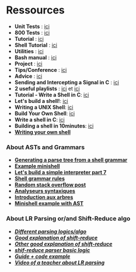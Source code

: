 # Ressources

- **Unit Tests** : [ici](https://docs.google.com/spreadsheets/d/1Wt26w8nPAoJ-xKwN2scdwfnp0QVq_D1XC9eNv0iPLDA/edit?usp=sharing)
- **800 Tests** : [ici](https://docs.google.com/spreadsheets/d/1BPW7k81LJPhGv2fbi35NIIoOC_mGZXQQJDnV0SjulFs/edit?gid=0#gid=0)
- **Tutorial** : [ici](https://m4nnb3ll.medium.com/minishell-building-a-mini-bash-a-42-project-b55a10598218)
- **Shell Tutorial** : [ici](https://www.cs.purdue.edu/homes/grr/SystemsProgrammingBook/Book/Chapter5-WritingYourOwnShell.pdf)
- **Utilities** : [ici](https://pubs.opengroup.org/onlinepubs/9699919799/utilities/V3_chap02.html)
- **Bash manual** : [ici](https://www.gnu.org/savannah-checkouts/gnu/bash/manual/bash.html)
- **Project** : [ici](https://github.com/Tablerase/42_Projects/tree/main/Projects/MiniShell)
- **Tips/Conference** : [ici](https://www.youtube.com/live/8tbaCbtdjeg)
- **Advice** : [ici](https://medium.com/@mostafa.omrane/mes-conseils-si-je-devais-recommencer-minishell-a9783c51ba1b)
- **Sending and Intercepting a Signal in C** : [ici](https://www.codequoi.com/en/sending-and-intercepting-a-signal-in-c/)
- **2 useful playlists** : [ici](https://youtube.com/playlist?list=PLGU1kcPKHMKj5yA0RPb5AK4QAhexmQwrW&si=2o0Tk06V1ZVGjWGi) et [ici](https://youtube.com/playlist?list=PL7_TuD9ZDMhg5uLHLyd8em13XBKfjzCzR&si=3_jRRlsrydlHJOQN)
- **Tutorial - Write a Shell in C**: [ici](https://brennan.io/2015/01/16/write-a-shell-in-c/)
- **Let's build a shell!**: [ici](https://github.com/kamalmarhubi/shell-workshop)
- **Writing a UNIX Shell**: [ici](https://indradhanush.github.io/blog/writing-a-unix-shell-part-1/)
- **Build Your Own Shell**: [ici](https://github.com/tokenrove/build-your-own-shell)
- **Write a shell in C**: [ici](https://danishpraka.sh/posts/write-a-shell/)
- **Building a shell in 10minutes**: [ici](https://www.youtube.com/watch?v=k6TTj4C0LF0)
- [**Writing your own shell**](https://www.cs.purdue.edu/homes/grr/SystemsProgrammingBook/Book/Chapter5-WritingYourOwnShell.pdf)

### About ASTs and Grammars
- [**Generating a parse tree from a shell grammar**](https://dev.to/oyagci/generating-a-parse-tree-from-a-shell-grammar-f1)
- [**Example minishell**](https://github.com/mli42/at42minishell)
- [**Let's build a simple interpreter part 7**](https://ruslanspivak.com/lsbasi-part7/)
- [**Shell grammar rules**](https://pubs.opengroup.org/onlinepubs/9699919799/utilities/V3_chap02.html#tag_18_10_02)
- [**Random stack overflow post**](https://stackoverflow.com/questions/52666511/create-an-ast-from-bash-in-c)
- [**Analyseurs syntaxiques**](https://sjrd.developpez.com/algorithmique/analyseurs-syntaxiques/#Lno-IX)
- [**Introduction aux arbres**](https://rperrot.developpez.com/articles/algo/structures/arbres/)
- [**Minishell example with AST**](https://github.com/zelhajou/42cursus-minishell)

### About LR Parsing or/and Shift-Reduce algo
- [***Different parsing logics/algo***](https://www.univ-orleans.fr/lifo/Members/Mirian.Halfeld/Cours/TLComp/l3New-Comp-ASynt.pdf)
- [***Good explanation of shift-reduce***](https://github.com/kibatche/parser-bison)
- [***Other good explanation of shift-reduce***](https://www.scribd.com/document/611423457/Introduction-to-Shift-Reduce-Parsing)
- [***shif-reduce parser basic logic***](https://www.geeksforgeeks.org/shift-reduce-parser-compiler/)
- [***Guide + code example***](https://medium.com/@izhan_a1/shift-reduce-parser-compiler-design-41dbf88779ba)
- [***Video of a teacher about LR parsing***](https://www.youtube.com/watch?v=8UDWd-Axd5A)
